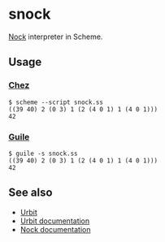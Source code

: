 # snock

[Nock][spec] interpreter in Scheme.

## Usage

### [Chez][chez]

```
$ scheme --script snock.ss
((39 40) 2 (0 3) 1 (2 (4 0 1) 1 (4 0 1)))
42
```

### [Guile][guile]

```
$ guile -s snock.ss
((39 40) 2 (0 3) 1 (2 (4 0 1) 1 (4 0 1)))
42
```

## See also

* [Urbit][urbit]
* [Urbit documentation][urbitdocs]
* [Nock documentation][nockdocs]

[spec]: https://github.com/urbit/urbit/blob/master/Spec/nock/5.txt
[urbit]: https://urbit.org/
[urbitdocs]: https://urbit.org/docs/
[nockdocs]: https://urbit.org/docs/nock
[chez]: http://www.scheme.com/
[guile]: http://www.gnu.org/software/guile/
